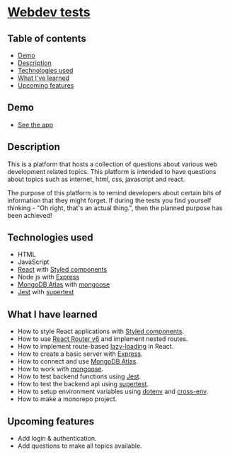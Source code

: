 # [Webdev tests](https://enigmatic-reef-02164.herokuapp.com/)

## Table of contents

- [Demo](#demo)
- [Description](#description)
- [Technologies used](#technologies-used)
- [What I've learned](#what-i-have-learned)
- [Upcoming features](#upcoming-features)

## Demo

- [See the app](https://enigmatic-reef-02164.herokuapp.com/)

## Description

This is a platform that hosts a collection of questions about various web development related topics. This platform is intended to have questions about topics such as internet, html, css, javascript and react.

The purpose of this platform is to remind developers about certain bits of information that they might forget. If during the tests you find yourself thinking - "Oh right, that's an actual thing.", then the planned purpose has been achieved!

## Technologies used

- HTML
- JavaScript
- [React](https://reactjs.org/) with [Styled components](https://styled-components.com/)
- Node js with [Express](https://expressjs.com/)
- [MongoDB Atlas](https://www.mongodb.com/atlas) with [mongoose](https://mongoosejs.com/)
- [Jest](https://jestjs.io/) with [supertest](https://github.com/visionmedia/supertest)

## What I have learned

- How to style React applications with [Styled components](https://styled-components.com/).
- How to use [React Router v6](https://reactrouter.com/docs/en/v6/getting-started/overview) and implement nested routes.
- How to implement route-based [lazy-loading](https://reactjs.org/docs/code-splitting.html) in React.
- How to create a basic server with [Express](https://expressjs.com/).
- How to connect and use [MongoDB Atlas](https://www.mongodb.com/atlas).
- How to work with [mongoose](https://mongoosejs.com/).
- How to test backend functions using [Jest](https://jestjs.io/).
- How to test the backend api using [supertest](https://github.com/visionmedia/supertest).
- How to setup environment variables using [dotenv](https://github.com/motdotla/dotenv) and [cross-env](https://github.com/kentcdodds/cross-env).
- How to make a monorepo project.

## Upcoming features

- Add login & authentication.
- Add questions to make all topics available.
